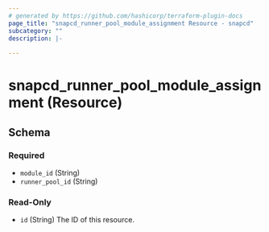 ```yaml
---
# generated by https://github.com/hashicorp/terraform-plugin-docs
page_title: "snapcd_runner_pool_module_assignment Resource - snapcd"
subcategory: ""
description: |-
  
---
```


# snapcd_runner_pool_module_assignment (Resource)





<!-- schema generated by tfplugindocs -->
## Schema

### Required

- `module_id` (String)
- `runner_pool_id` (String)

### Read-Only

- `id` (String) The ID of this resource.
